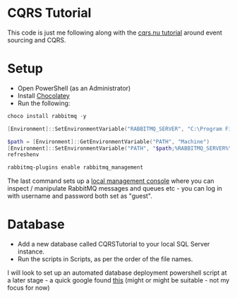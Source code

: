 # CQRS Tutorial

This code is just me following along with the [cqrs.nu tutorial](http://cqrs.nu/tutorial) around event sourcing and CQRS.

# Setup

* Open PowerShell (as an Administrator)
* Install [Chocolatey](https://chocolatey.org/)
* Run the following:
```powershell
choco install rabbitmq -y

[Environment]::SetEnvironmentVariable("RABBITMQ_SERVER", "C:\Program Files\RabbitMQ Server\rabbitmq_server-3.6.10", "Machine")

$path = [Environment]::GetEnvironmentVariable("PATH", "Machine")
[Environment]::SetEnvironmentVariable("PATH", "$path;%RABBITMQ_SERVER%\sbin", "Machine")
refreshenv

rabbitmq-plugins enable rabbitmq_management
```

The last command sets up a [local management console](http://localhost:15672/) where you can inspect / manipulate RabbitMQ messages and queues etc - you can log in with username and password both set as "guest".

# Database

* Add a new database called CQRSTutorial to your local SQL Server instance.
* Run the scripts in Scripts\, as per the order of the file names.

I will look to set up an automated database deployment powershell script at a later stage - a quick google found [this](https://github.com/pnowosie/Simple-Migration/blob/master/migrate.ps1) (might or might be suitable - not my focus for now)